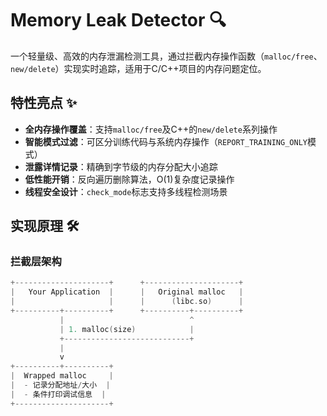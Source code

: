 # Memory Leak Detector 🔍

一个轻量级、高效的内存泄漏检测工具，通过拦截内存操作函数（`malloc/free`、`new/delete`）实现实时追踪，适用于C/C++项目的内存问题定位。

## 特性亮点 ✨

- ​**全内存操作覆盖**：支持`malloc/free`及C++的`new/delete`系列操作
- ​**智能模式过滤**：可区分训练代码与系统内存操作（`REPORT_TRAINING_ONLY`模式）
- ​**泄露详情记录**：精确到字节级的内存分配大小追踪
- ​**低性能开销**：反向遍历删除算法，O(1)复杂度记录操作
- ​**线程安全设计**：`check_mode`标志支持多线程检测场景

## 实现原理 🛠️

### 拦截层架构
```c
+---------------------+      +---------------------+
|   Your Application  |      |   Original malloc   |
|                     |      |      (libc.so)      |
+----------+----------+      +----------+----------+
           |                            ^
           | 1. malloc(size)            |
           +----------------------------+
           |
           v
+----------+----------+
|  Wrapped malloc     |
|  - 记录分配地址/大小  |
|  - 条件打印调试信息  |
+---------------------+
